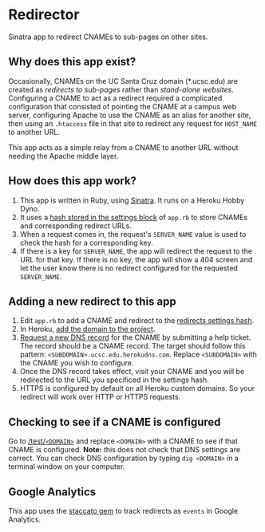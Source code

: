 # Redirector

Sinatra app to redirect CNAMEs to sub-pages on other sites.

## Why does this app exist?

Occasionally, CNAMEs on the UC Santa Cruz domain (*.ucsc.edu) are created as _redirects to sub-pages_ rather than _stand-alone websites_. Configuring a CNAME to act as a redirect required a complicated configuration that consisted of pointing the CNAME at a campus web server, configuring Apache to use the CNAME as an alias for another site, then using an `.htaccess` file in that site to redirect any request for `HOST_NAME` to another URL.

This app acts as a simple relay from a CNAME to another URL without needing the Apache middle layer.

## How does this app work?

1. This app is written in Ruby, using [Sinatra][1]. It runs on a Heroku Hobby Dyno.
2. It uses a [hash stored in the settings block][2] of `app.rb` to store CNAMEs and corresponding redirect URLs.
3. When a request comes in, the request's `SERVER_NAME` value is used to check the hash for a corresponding key.
4. If there is a key for `SERVER_NAME`, the app will redirect the request to the URL for that key. If there is no key, the app will show a 404 screen and let the user know there is no redirect configured for the requested `SERVER_NAME`.

## Adding a new redirect to this app

1. Edit `app.rb` to add a CNAME and redirect to the [redirects settings hash][2].
2. In Heroku, [add the domain to the project][3].
3. [Request a new DNS record][4] for the CNAME by submitting a help ticket. The record should be a CNAME record. The target should follow this pattern: `<SUBDOMAIN>.ucsc.edu.herokudns.com`. Replace `<SUBDOMAIN>` with the CNAME you wish to configure.
4. Once the DNS record takes effect, visit your CNAME and you will be redirected to the URL you specificed in the settings hash.
5. HTTPS is configured by default on all Heroku custom domains. So your redirect will work over HTTP or HTTPS requests.
 
## Checking to see if a CNAME is configured

Go to [/test/`<DOMAIN>`][5] and replace `<DOMAIN>` with a CNAME to see if that CNAME is configured. **Note:** this does not check that DNS settings are correct. You can check DNS configuration by typing `dig <DOMAIN>` in a terminal window on your computer.

## Google Analytics

This app uses the [staccato gem][6] to track redirects as `events` in Google Analytics.

[1]: http://sinatrarb.com
[2]: https://github.com/ucsc/ucsc-redirector/blob/master/app.rb#L8
[3]: https://devcenter.heroku.com/articles/custom-domains
[4]: https://its.ucsc.edu/network/hostnames/
[5]: https://ucsc-redirector.herokuapp.com/test/
[6]: https://rubygems.org/gems/staccato